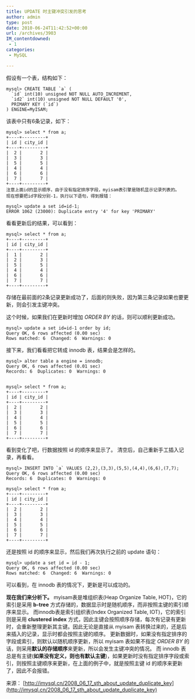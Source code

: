 ```yaml
---
title: UPDATE 时主键冲突引发的思考
author: admin
type: post
date: 2010-06-24T11:42:52+00:00
url: /archives/3903
IM_contentdowned:
 - 1
categories:
 - MySQL

---
```

假设有一个表，结构如下：

```
mysql> CREATE TABLE `a` (
  `id` int(10) unsigned NOT NULL AUTO_INCREMENT,
  `id2` int(10) unsigned NOT NULL DEFAULT '0',
  PRIMARY KEY (`id`)
) ENGINE=MyISAM;

```

该表中只有6条记录，如下：

```
mysql> select * from a;
+----+---------+
| id | city_id |
+----+---------+
|  2 |       2 |
|  3 |       3 |
|  5 |       5 |
|  4 |       4 |
|  6 |       6 |
|  7 |       7 |
+----+---------+
注意上面id的显示顺序，由于没有指定排序字段，myisam表引擎是随机显示记录列表的。
现在想要把id字段分别-1，执行以下语句，得到报错：
```

```
mysql> update a set id=id-1;
ERROR 1062 (23000): Duplicate entry '4' for key 'PRIMARY'

```

看看更新后的结果，可以看到：

```
mysql> select * from a;
+----+---------+
| id | city_id |
+----+---------+
|  1 |       2 |
|  2 |       3 |
|  5 |       5 |
|  4 |       4 |
|  6 |       6 |
|  7 |       7 |
+----+---------+

```

存储在最前面的2条记录更新成功了，后面的则失败，因为第三条记录如果也要更新，则会引发主键冲突。

这个时候，如果我们在更新时增加 _ORDER BY_ 的话，则可以顺利更新成功。

```
mysql> update a set id=id-1 order by id;
Query OK, 6 rows affected (0.00 sec)
Rows matched: 6  Changed: 6  Warnings: 0

```

接下来，我们看看把它转成 innodb 表，结果会是怎样的。

```
mysql> alter table a engine = innodb;
Query OK, 6 rows affected (0.01 sec)
Records: 6  Duplicates: 0  Warnings: 0

```

```

mysql> select * from a;
+----+---------+
| id | city_id |
+----+---------+
|  2 |       2 |
|  3 |       3 |
|  4 |       4 |
|  5 |       5 |
|  6 |       6 |
|  7 |       7 |
+----+---------+

```

看到变化了吧，行数据按照 id 的顺序来显示了。
清空后，自己重新手工插入记录，再看看。

```
mysql> INSERT INTO `a` VALUES (2,2),(3,3),(5,5),(4,4),(6,6),(7,7);
Query OK, 6 rows affected (0.00 sec)
Records: 6  Duplicates: 0  Warnings: 0

mysql> select * from a;
+----+---------+
| id | city_id |
+----+---------+
|  2 |       2 |
|  3 |       3 |
|  4 |       4 |
|  5 |       5 |
|  6 |       6 |
|  7 |       7 |
+----+---------+

```

还是按照 id 的顺序来显示，然后我们再次执行之前的 update 语句：

```
mysql> update a set id = id - 1;
Query OK, 6 rows affected (0.00 sec)
Rows matched: 6  Changed: 6  Warnings: 0

```

可以看到，在 innodb 表的情况下，更新是可以成功的。

**现在我们来分析下。**
myisam表是堆组织表(Heap Organize Table, HOT)，它的索引是采用 **b-tree** 方式存储的，数据显示时是随机顺序，而非按照主键的索引顺序来显示。
而innodb表是索引组织表(Index Organized Table, IOT)，它的索引则是采用 **clustered index** 方式，因此主键会按照顺序存储，每次有记录有更新时，会重新整理更新其主键。因此无论是直接从 myisam 表转换过来的，还是后来插入的记录，显示时都会按照主键的顺序。
更新数据时，如果没有指定排序的字段或索引，则默认以随机顺序更新，所以 myisam 表如果不指定 _ORDER BY_ 的话，则采用**默认的存储顺序**来更新，所以会发生主键冲突的情况。
而 innodb 表总是有主键(**如果没有定义，则也有默认主键**)，如果更新时没有指定排序字段或索引，则按照主键顺序来更新，在上面的例子中，就是按照主键 id 的顺序来更新了，因此不会报错。

来源： [http://imysql.cn/2008_06_17_sth_about_update_duplicate_key](http://imysql.cn/2008_06_17_sth_about_update_duplicate_key)